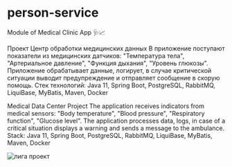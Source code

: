 # person-service
Module of Medical Clinic App 🩺📈

Проект Центр обработки медицинских данных
В приложение поступают показатели из медицинских датчиков: "Температура тела", "Артериальное давление", 
"Функция дыхания", "Уровень глюкозы". Приложение обрабатывает данные, логирует, в случае критической ситуации
выводит предупреждение и отправляет сообщение в скорую помощь.
Стек технологий: Java 11, Spring Boot, PostgreSQL, RabbitMQ, LiquiBase, MyBatis, Maven, Docker

Medical Data Center Project
The application receives indicators from medical sensors: "Body temperature", "Blood pressure", 
"Respiratory function", "Glucose level". The application processes data, logs, in case of a critical situation
displays a warning and sends a message to the ambulance.
Stack: Java 11, Spring Boot, PostgreSQL, RabbitMQ, LiquiBase, MyBatis, Maven, Docker

![лига проект](https://user-images.githubusercontent.com/64979862/168281765-60ff553f-3967-4c90-a9a8-f5d0825e707a.jpg)
